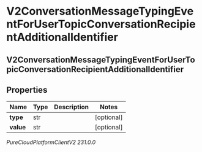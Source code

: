 # V2ConversationMessageTypingEventForUserTopicConversationRecipientAdditionalIdentifier

## V2ConversationMessageTypingEventForUserTopicConversationRecipientAdditionalIdentifier

## Properties

|Name | Type | Description | Notes|
|------------ | ------------- | ------------- | -------------|
| **type** | str |  | [optional] |
| **value** | str |  | [optional] |



_PureCloudPlatformClientV2 231.0.0_
